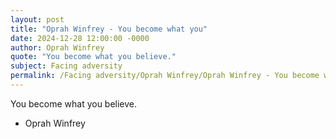 ```yaml
---
layout: post
title: "Oprah Winfrey - You become what you"
date: 2024-12-28 12:00:00 -0000
author: Oprah Winfrey
quote: "You become what you believe."
subject: Facing adversity
permalink: /Facing adversity/Oprah Winfrey/Oprah Winfrey - You become what you
---
```


You become what you believe.

- Oprah Winfrey
